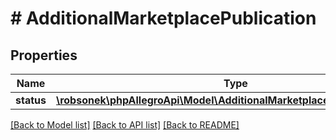 # # AdditionalMarketplacePublication

## Properties

Name | Type | Description | Notes
------------ | ------------- | ------------- | -------------
**status** | [**\robsonek\phpAllegroApi\Model\AdditionalMarketplacePublicationStatus**](AdditionalMarketplacePublicationStatus.md) |  | [optional]

[[Back to Model list]](../../README.md#models) [[Back to API list]](../../README.md#endpoints) [[Back to README]](../../README.md)
